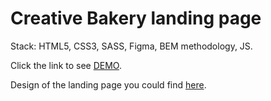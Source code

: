# Creative Bakery landing page
Stack: HTML5, CSS3, SASS, Figma, BEM methodology, JS.

Click the link to see [DEMO](https://vlad-shulzhenko.github.io/layout_creativeBakery/).

Design of the landing page you could find [here](https://www.figma.com/file/dY3izAm0Vspsmra4lQWQIP/Bakerlab-FE-students?node-id=0%3A1).
